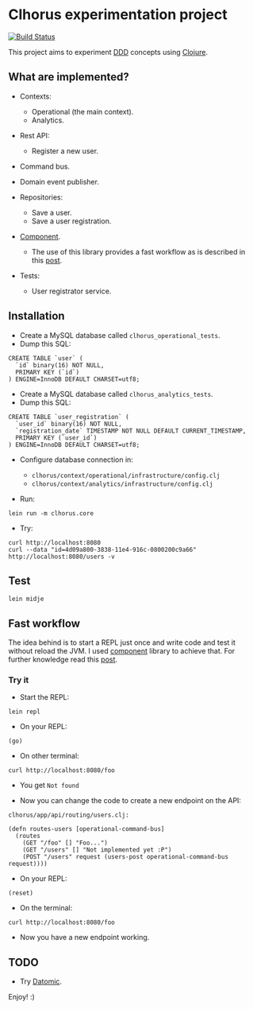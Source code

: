 # Clhorus experimentation project

[![Build Status](https://travis-ci.org/jordillonch/clhorus.svg?branch=master)](https://travis-ci.org/jordillonch/clhorus)

This project aims to experiment [DDD](http://en.wikipedia.org/wiki/Domain-driven_design) concepts using [Clojure](http://clojure.org).


## What are implemented?

- Contexts:
    - Operational (the main context).
    - Analytics.

- Rest API:
    - Register a new user.

- Command bus.

- Domain event publisher.

- Repositories:
    - Save a user.
    - Save a user registration.

- [Component](https://github.com/stuartsierra/component).
    - The use of this library provides a fast workflow as is described in this [post](http://thinkrelevance.com/blog/2013/06/04/clojure-workflow-reloaded).

- Tests:
    - User registrator service.


## Installation

- Create a MySQL database called `clhorus_operational_tests`.
- Dump this SQL:

```
CREATE TABLE `user` (
  `id` binary(16) NOT NULL,
  PRIMARY KEY (`id`)
) ENGINE=InnoDB DEFAULT CHARSET=utf8;
```
- Create a MySQL database called `clhorus_analytics_tests`.
- Dump this SQL:

```
CREATE TABLE `user_registration` (
  `user_id` binary(16) NOT NULL,
  `registration_date` TIMESTAMP NOT NULL DEFAULT CURRENT_TIMESTAMP,
  PRIMARY KEY (`user_id`)
) ENGINE=InnoDB DEFAULT CHARSET=utf8;
```

- Configure database connection in:
    - `clhorus/context/operational/infrastructure/config.clj`
    - `clhorus/context/analytics/infrastructure/config.clj`

- Run:

`lein run -m clhorus.core`

- Try:

```
curl http://localhost:8080
curl --data "id=4d09a800-3838-11e4-916c-0800200c9a66" http://localhost:8080/users -v
```

## Test

`lein midje`

## Fast workflow

The idea behind is to start a REPL just once and write code and test it without reload the JVM.
I used [component](https://github.com/stuartsierra/component) library to achieve that.
For further knowledge read this [post](http://thinkrelevance.com/blog/2013/06/04/clojure-workflow-reloaded).

### Try it

- Start the REPL:

`lein repl`

- On your REPL:

`(go)`

- On other terminal:

`curl http://localhost:8080/foo`

- You get `Not found`

- Now you can change the code to create a new endpoint on the API:

```
clhorus/app/api/routing/users.clj:

(defn routes-users [operational-command-bus]
  (routes
    (GET "/foo" [] "Foo...")
    (GET "/users" [] "Not implemented yet :P")
    (POST "/users" request (users-post operational-command-bus request))))
```

- On your REPL:

`(reset)`

- On the terminal:

`curl http://localhost:8080/foo`

- Now you have a new endpoint working.


## TODO

- Try [Datomic](http://www.datomic.com).


Enjoy! :)